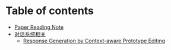 # Table of contents

* [Paper Reading Note](README.md)
* [对话系统相关](dialogue.md)
  - [Response Generation by Context-aware Prototype Editing](prototype_editing.md)

